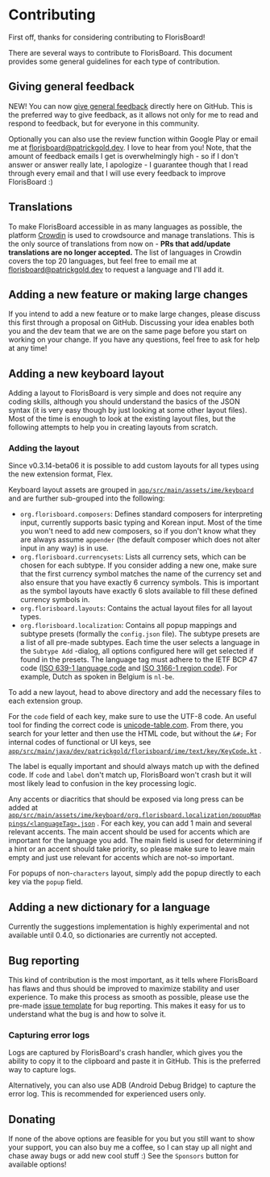 # Contributing

First off, thanks for considering contributing to FlorisBoard!

There are several ways to contribute to FlorisBoard. This document provides some general guidelines for each type of
contribution.

## Giving general feedback

NEW! You can now [give general feedback](https://github.com/florisboard/florisboard/discussions/new?category=feedback)
directly here on GitHub. This is the preferred way to give feedback, as it allows not only for me to read and respond to
feedback, but for everyone in this community.

Optionally you can also use the review function within Google Play or email me
at [florisboard@patrickgold.dev](mailto:florisboard@patrickgold.dev). I love to hear from you! Note, that the amount of
feedback emails I get is overwhelmingly high - so if I don't answer or answer really late, I apologize - I guarantee
though that I read through every email and that I will use every feedback to improve FlorisBoard :)

## Translations

To make FlorisBoard accessible in as many languages as possible, the
platform [Crowdin](https://crowdin.florisboard.patrickgold.dev) is used to crowdsource and manage translations. This is
the only source of translations from now on - **PRs that add/update translations are no longer accepted.** The list of
languages in Crowdin covers the top 20 languages, but feel free to email me at
[florisboard@patrickgold.dev](mailto:florisboard@patrickgold.dev) to request a language and I'll add it.

## Adding a new feature or making large changes

If you intend to add a new feature or to make large changes, please discuss this first through a proposal on GitHub.
Discussing your idea enables both you and the dev team that we are on the same page before you start on working on your
change. If you have any questions, feel free to ask for help at any time!

## Adding a new keyboard layout

Adding a layout to FlorisBoard is very simple and does not require any coding skills, although you should understand the
basics of the JSON syntax (it is very easy though by just looking at some other layout files). Most of the time is
enough to look at the existing layout files, but the following attempts to help you in creating layouts from scratch.

### Adding the layout

Since v0.3.14-beta06 it is possible to add custom layouts for all types using the new extension format, Flex.

Keyboard layout assets are grouped in [`app/src/main/assets/ime/keyboard`](app/src/main/assets/ime/keyboard) and are
further sub-grouped into the following:

- `org.florisboard.composers`: Defines standard composers for interpreting input, currently supports basic typing and
  Korean input. Most of the time you won't need to add new composers, so if you don't know what they are always
  assume `appender` (the default composer which does not alter input in any way) is in use.
- `org.florisboard.currencysets`: Lists all currency sets, which can be chosen for each subtype. If you consider adding
  a new one, make sure that the first currency symbol matches the name of the currency set and also ensure that you have
  exactly 6 currency symbols. This is important as the symbol layouts have exactly 6 slots available to fill these
  defined currency symbols in.
- `org.florisboard.layouts`: Contains the actual layout files for all layout types.
- `org.florisboard.localization`: Contains all popup mappings and subtype presets (formally the `config.json` file). The
  subtype presets are a list of all pre-made subtypes. Each time the user selects a language in the `Subtype Add`
  -dialog, all options configured here will get selected if found in the presets. The language tag must adhere to the
  IETF BCP 47 code ([ISO 639-1 language code](https://en.wikipedia.org/wiki/List_of_ISO_639-1_codes)
  and [ISO 3166-1 region code](https://en.wikipedia.org/wiki/ISO_3166-1_alpha-2#Officially_assigned_code_elements)). For
  example, Dutch as spoken in Belgium is `nl-be`.

To add a new layout, head to above directory and add the necessary files to each extension group.

For the `code` field of each key, make sure to use the UTF-8 code. An useful tool for finding the correct code
is [unicode-table.com](https://unicode-table.com/en/). From there, you search for your letter and then use the HTML
code, but without the `&#;`
For internal codes of functional or UI keys, see
[`app/src/main/java/dev/patrickgold/florisboard/ime/text/key/KeyCode.kt`](app/src/main/java/dev/patrickgold/florisboard/ime/text/key/KeyCode.kt)
.

The label is equally important and should always match up with the defined code. If `code` and `label` don't match up,
FlorisBoard won't crash but it will most likely lead to confusion in the key processing logic.

Any accents or diacritics that should be exposed via long press can be added
at [`app/src/main/assets/ime/keyboard/org.florisboard.localization/popupMappings/<languageTag>.json`](app/src/main/assets/ime/keyboard/org.florisboard.localization/popupMappings)
. For each key, you can add 1 main and several relevant accents. The main accent should be used for accents which are
important for the language you add. The main field is used for determining if a hint or an accent should take priority,
so please make sure to leave main empty and just use relevant for accents which are not-so important.

For popups of non-`characters` layout, simply add the popup directly to each key via the `popup` field.

## Adding a new dictionary for a language

Currently the suggestions implementation is highly experimental and not available until 0.4.0, so dictionaries are
currently not accepted.

## Bug reporting

This kind of contribution is the most important, as it tells where FlorisBoard has flaws and thus should be improved to
maximize stability and user experience. To make this process as smooth as possible, please use the
pre-made [issue template](.github/ISSUE_TEMPLATE/bug_report.md)
for bug reporting. This makes it easy for us to understand what the bug is and how to solve it.

### Capturing error logs

Logs are captured by FlorisBoard's crash handler, which gives you the ability to copy it to the clipboard and paste it
in GitHub. This is the preferred way to capture logs.

Alternatively, you can also use ADB (Android Debug Bridge) to capture the error log. This is recommended for experienced
users only.

## Donating

If none of the above options are feasible for you but you still want to show your support, you can also buy me a coffee,
so I can stay up all night and chase away bugs or add new cool stuff :)
See the `Sponsors` button for available options!
